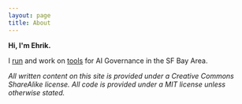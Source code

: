```yaml
---
layout: page
title: About
---
```


**Hi, I'm Ehrik.**

I [run](https://www.strava.com/athletes/14258814) and work on [tools](https://credo.ai) for AI Governance in the SF Bay Area.

*All written content on this site is provided under a Creative Commons ShareAlike license. All code is provided under a MIT license unless otherwise stated.*